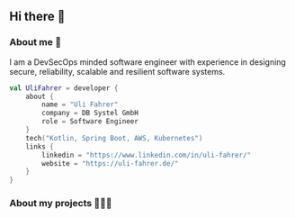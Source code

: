 ## Hi there 👋

### About me 🧐

I am a DevSecOps minded software engineer with experience in designing secure, reliability, scalable
and resilient software systems.

```kotlin
val UliFahrer = developer {
    about {
        name = "Uli Fahrer"
        company = DB Systel GmbH
        role = Software Engineer
    }
    tech("Kotlin, Spring Boot, AWS, Kubernetes")
    links {
        linkedin = "https://www.linkedin.com/in/uli-fahrer/"
        website = "https://uli-fahrer.de/"
    }
}
```

### About my projects 👩🏻‍💻

<!--
**tooa/tooa** is a ✨ _special_ ✨ repository because its `README.md` (this file) appears on your GitHub profile.

Here are some ideas to get you started:

- 🔭 I’m currently working on ...
- 🌱 I’m currently learning ...
- 👯 I’m looking to collaborate on ...
- 🤔 I’m looking for help with ...
- 💬 Ask me about ...
- 📫 How to reach me: ...
- 😄 Pronouns: ...
- ⚡ Fun fact: ...
-->
